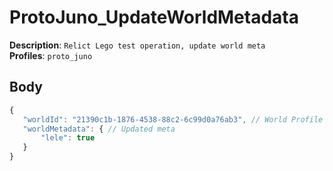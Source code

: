 # ProtoJuno_UpdateWorldMetadata

**Description**: `Relict Lego test operation, update world meta` \
**Profiles**: `proto_juno`

## Body

```js
{
   "worldId": "21390c1b-1876-4538-88c2-6c99d0a76ab3", // World Profile Item GUID
   "worldMetadata": { // Updated meta
       "lele": true
   }
}
```
